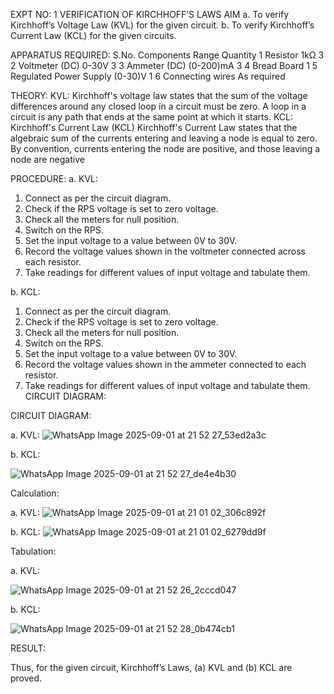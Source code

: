 EXPT NO: 1	VERIFICATION OF KIRCHHOFF’S LAWS
AIM
a.   To verify Kirchhoff’s Voltage Law (KVL) for the given circuit. 
b.   To verify Kirchhoff’s Current Law (KCL) for the given circuits.

APPARATUS REQUIRED:
S.No.	Components	Range	Quantity
1	Resistor	1kΩ	3
2	Voltmeter (DC)	0-30V	3
3	Ammeter (DC)	(0-200)mA	3
4	Bread Board		1
5	Regulated Power Supply	(0-30)V	1
6	Connecting wires		As required

THEORY:
KVL: Kirchhoff's voltage law states that the sum of the voltage differences around any closed loop in a circuit must be zero. A loop in a circuit is any path that ends at the same point at which it starts.
KCL:
Kirchhoff's Current Law (KCL) Kirchhoff's Current Law states that the algebraic sum of the currents entering and leaving a node is equal to zero. By convention, currents entering the node are positive, and those leaving a node are negative


PROCEDURE:
a.   KVL:
1.   Connect as per the circuit diagram.
2.   Check if the RPS voltage is set to zero voltage.
3.   Check all the meters for null position.
4.   Switch on the RPS.
5.   Set the input voltage to a value between 0V to 30V.
6.   Record the voltage values shown in the voltmeter connected across each resistor.
7.   Take readings for different values of input voltage and tabulate them.


b.  KCL:
1.   Connect as per the circuit diagram.
2.   Check if the RPS voltage is set to zero voltage.
3.   Check all the meters for null position.
4.   Switch on the RPS.
5.   Set the input voltage to a value between 0V to 30V.
6.   Record the voltage values shown in the ammeter connected to each resistor.
7.   Take readings for different values of input voltage and tabulate them. 
CIRCUIT DIAGRAM:

CIRCUIT DIAGRAM:


a.   KVL:
![WhatsApp Image 2025-09-01 at 21 52 27_53ed2a3c](https://github.com/user-attachments/assets/d9d5ed10-a06d-49da-a857-a9a20773831c)



b.  KCL:
 
![WhatsApp Image 2025-09-01 at 21 52 27_de4e4b30](https://github.com/user-attachments/assets/16e7862b-9426-444a-b399-f3f34cd1d8c3)


Calculation:

a.   KVL:
 ![WhatsApp Image 2025-09-01 at 21 01 02_306c892f](https://github.com/user-attachments/assets/25a6dc8c-958c-4d92-940a-58af3ec4ef6d)


b.  KCL:
![WhatsApp Image 2025-09-01 at 21 01 02_6279dd9f](https://github.com/user-attachments/assets/74fbbdf7-191a-464f-b08b-d362cf8f865f)



Tabulation:

a.   KVL:
 
![WhatsApp Image 2025-09-01 at 21 52 26_2cccd047](https://github.com/user-attachments/assets/d55592c4-d495-499d-af12-7c045a397787)


b.  KCL:

![WhatsApp Image 2025-09-01 at 21 52 28_0b474cb1](https://github.com/user-attachments/assets/2936d6ac-2584-4d41-a60d-3822834fb599)


RESULT:

Thus, for the given circuit, Kirchhoff’s Laws, (a) KVL and (b) KCL are proved.
